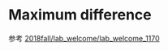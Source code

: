 # Maximum difference

参考 [2018fall/lab_welcome/lab_welcome_1170](../../../2018fall/lab_welcome/lab_welcome_1170/README.md)

